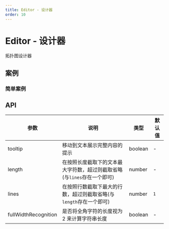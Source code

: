 ```yaml
---
title: Editor - 设计器
order: 10
---
```


# Editor - 设计器

拓扑图设计器

## 案例

### 简单案例

<code src="./demos/simple.tsx"></code>


## API

| 参数 | 说明 | 类型 | 默认值 |
| --- | --- | --- | --- |
| tooltip | 移动到文本展示完整内容的提示 | boolean | - |
| length | 在按照长度截取下的文本最大字符数，超过则截取省略(与`lines`存在一个即可) | number | - |
| lines | 在按照行数截取下最大的行数，超过则截取省略(与`length`存在一个即可) | number | `1` |
| fullWidthRecognition | 是否将全角字符的长度视为 2 来计算字符串长度 | boolean | - |
